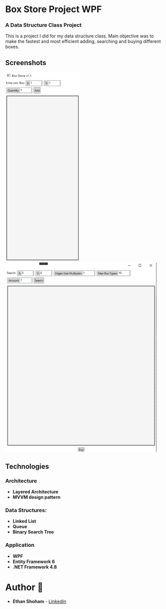 # Box Store Project WPF
### A Data Structure Class Project

This is a project I did for my data structure class. Main objective was to make the fastest and most efficient adding, searching and buying different boxes.

## Screenshots

<img src="screenshots/Screenshot_4.png" height="600px"/><img src="screenshots/Screenshot_1.png" height="600px"/>

## Technologies
 
### Architecture
- **Layered Architecture**
- **MVVM design pattern**

### Data Structures:
- **Linked List**
- **Queue**
- **Binary Search Tree**

### Application
- **WPF**
- **Entity Framework 6**
- **.NET Framework 4.8**


# Author 📝

-   **Ethan Shoham** - [LinkedIn](https://www.linkedin.com/in/ethan-shoham-13a40050/)
